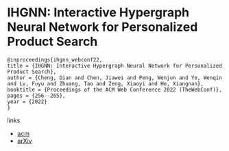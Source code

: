# IHGNN: Interactive Hypergraph Neural Network for Personalized Product Search

```
@inproceedings{ihgnn_webconf22,
title = {IHGNN: Interactive Hypergraph Neural Network for Personalized Product Search},
author = {Cheng, Dian and Chen, Jiawei and Peng, Wenjun and Ye, Wenqin and Lv, Fuyu and Zhuang, Tao and Zeng, Xiaoyi and He, Xiangnan},
booktitle = {Proceedings of the ACM Web Conference 2022 (TheWebConf)},
pages = {256--265},
year = {2022}
}
```

links
- [acm](https://dl.acm.org/doi/10.1145/3485447.3511954)
- [arXiv](https://arxiv.org/abs/2202.04972)
